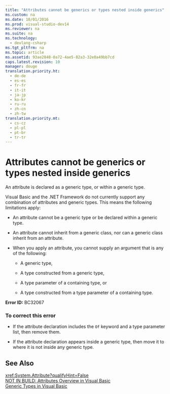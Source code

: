 ```yaml
---
title: "Attributes cannot be generics or types nested inside generics"
ms.custom: na
ms.date: 10/01/2016
ms.prod: visual-studio-dev14
ms.reviewer: na
ms.suite: na
ms.technology: 
  - devlang-csharp
ms.tgt_pltfrm: na
ms.topic: article
ms.assetid: 93ae2848-0a72-4ae5-82a3-32e0a49bb7cd
caps.latest.revision: 10
manager: douge
translation.priority.ht: 
  - de-de
  - es-es
  - fr-fr
  - it-it
  - ja-jp
  - ko-kr
  - ru-ru
  - zh-cn
  - zh-tw
translation.priority.mt: 
  - cs-cz
  - pl-pl
  - pt-br
  - tr-tr
---
```

# Attributes cannot be generics or types nested inside generics
An attribute is declared as a generic type, or within a generic type.  
  
 Visual Basic and the .NET Framework do not currently support any combination of attributes and generic types. This means the following limitations apply:  
  
-   An attribute cannot be a generic type or be declared within a generic type.  
  
-   An attribute cannot inherit from a generic class, nor can a generic class inherit from an attribute.  
  
-   When you apply an attribute, you cannot supply an argument that is any of the following:  
  
    -   A generic type,  
  
    -   A type constructed from a generic type,  
  
    -   A type parameter of a containing type, or  
  
    -   A type constructed from a type parameter of a containing type.  
  
 **Error ID:** BC32067  
  
### To correct this error  
  
-   If the attribute declaration includes the `Of` keyword and a type parameter list, then remove them.  
  
-   If the attribute declaration appears inside a generic type, then move it to where it is not inside any generic type.  
  
## See Also  
 <xref:System.Attribute?qualifyHint=False>   
 [NOT IN BUILD: Attributes Overview in Visual Basic](assetId:///0d0cff64-892d-4f57-83bd-bef388553d4f)   
 [Generic Types in Visual Basic](../Topic/Generic%20Types%20in%20Visual%20Basic%20\(Visual%20Basic\).md)